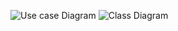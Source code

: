 ![Use case Diagram](https://www.planttext.com/api/plantuml/png/N8_12i8m44Jl-nLBJ_7GWwrdALHlWg3KUx1B2AO9P3VuSHxy97_1LEF1NXRUp3BCl1xFZaL7IPC3u9lr60CJW5XnX0CJzZgVdTKcwWbhF4iQoGk0lag8M1MkK3FoprD5nHCPonArsE1NyylGhq5TBDsn3oaoSL4RK7iVWtEOAtojuhIW3i7WCKaHDhbeYQ_hxIVndvi5jmlE0HtvSPxy1W00__y30000)
![Class Diagram](https://www.planttext.com/api/plantuml/png/R551gi8m4Dtd54DNLNuNReE8u7SXY1jF49gXX9-ca9dgGZoP2u_a5MoSrXRzcqpUco7lpSlZTbyJcyXjxHNzkG2n8LIgz8O8ZjnQ30mN1L0ugy45JjTWQjHTDxfG9OorSNv2GCJA4MFSD6qapCjNqI1mbYPE3iy2APzfs7VZIy4hTHtqXH1vUMCtcX3Yy66bZ6WTqp05njf-Yvoawc6jbuyAkOUZZvwO6Dc6s7XVlxF0DvuO6ibVmvsfT2O9uR_aV-0pbavkI3nRP50KaCspYRRgy_Y_gTOORFh69m000F__0m00)
